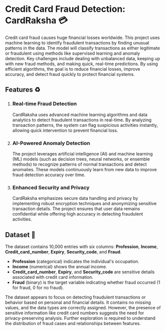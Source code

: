 # Credit Card Fraud Detection: CardRaksha 💳



Credit card fraud causes huge financial losses worldwide. This project uses machine learning to identify fraudulent transactions by finding unusual patterns in the data. The model will classify transactions as either legitimate or fraudulent using methods like supervised learning and anomaly detection. Key challenges include dealing with unbalanced data, keeping up with new fraud methods, and making quick, real-time predictions. By using efficient algorithms, the goal is to reduce financial losses, improve accuracy, and detect fraud quickly to protect financial systems.

## Features ♻️

1. ### Real-time Fraud Detection
   CardRaksha uses advanced machine learning algorithms and data analytics to detect fraudulent transactions in real-time. By analyzing transaction patterns, the system can flag suspicious activities instantly, allowing quick intervention to prevent financial loss.

2. ### AI-Powered Anomaly Detection
   The project leverages artificial intelligence (AI) and machine learning (ML) models (such as decision trees, neural networks, or ensemble methods) to recognize patterns of normal transactions and detect anomalies. These models continuously learn from new data to improve fraud detection accuracy over time.

3. ### Enhanced Security and Privacy
   CardRaksha emphasizes secure data handling and privacy by implementing robust encryption techniques and anonymizing sensitive transaction details. The project ensures that user data remains confidential while offering high accuracy in detecting fraudulent activities.

## Dataset 📂

The dataset contains 10,000 entries with six columns: **Profession**, **Income**, **Credit_card_number**, **Expiry**, **Security_code**, and **Fraud**.

- **Profession** (categorical) indicates the individual's occupation.
- **Income** (numerical) shows the annual income.
- **Credit_card_number**, **Expiry**, and **Security_code** are sensitive details associated with credit card information.
- **Fraud** (binary) is the target variable indicating whether fraud occurred (1 for fraud, 0 for no fraud).

The dataset appears to focus on detecting fraudulent transactions or behavior based on personal and financial details. It contains no missing values, and the data types are correctly assigned. However, the presence of sensitive information like credit card numbers suggests the need for privacy-preserving analysis. Further exploration is required to understand the distribution of fraud cases and relationships between features.
